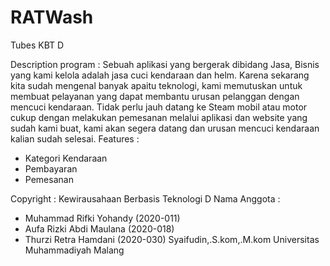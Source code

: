 # RATWash
Tubes KBT D

Description program :
Sebuah aplikasi yang bergerak dibidang Jasa, Bisnis yang kami kelola adalah jasa cuci kendaraan dan helm. Karena sekarang kita sudah mengenal banyak apaitu teknologi, kami memutuskan untuk membuat pelayanan yang dapat membantu urusan pelanggan dengan mencuci kendaraan. Tidak perlu jauh datang ke Steam mobil atau motor cukup dengan melakukan pemesanan melalui aplikasi dan website yang sudah kami buat, kami akan segera datang dan urusan mencuci kendaraan kalian sudah selesai. 
Features : 
- Kategori Kendaraan
- Pembayaran
- Pemesanan

Copyright :
Kewirausahaan Berbasis Teknologi D
Nama Anggota : 
- Muhammad Rifki Yohandy (2020-011)
- Aufa Rizki Abdi Maulana (2020-018)
- Thurzi Retra Hamdani (2020-030)
Syaifudin,.S.kom,.M.kom
Universitas Muhammadiyah Malang
